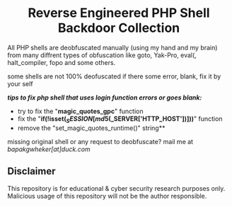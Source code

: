 <div align="center"><h1>Reverse Engineered PHP Shell Backdoor Collection</h1></div> 

All PHP shells are deobfuscated manually (using my hand and my brain) from many diffrent types of obfuscation like goto, Yak-Pro, eval(, halt_compiler, fopo and some others.

some shells are not 100% deofuscated if there some error, blank, fix it by your self

***tips to fix php shell that uses login function errors or goes blank:***
* try to fix the "**magic_quotes_gpc**" function
* fix the "**if(!isset($_SESSION[md5($_SERVER['HTTP_HOST'])]))**" function
* remove the "set_magic_quotes_runtime()" string**

missing original shell or any request to deobfuscate? mail me at *bapakgwheker[at]duck.com*

## Disclaimer

This repository is for educational & cyber security research purposes only.
Malicious usage of this repository will not be the author responsible.
